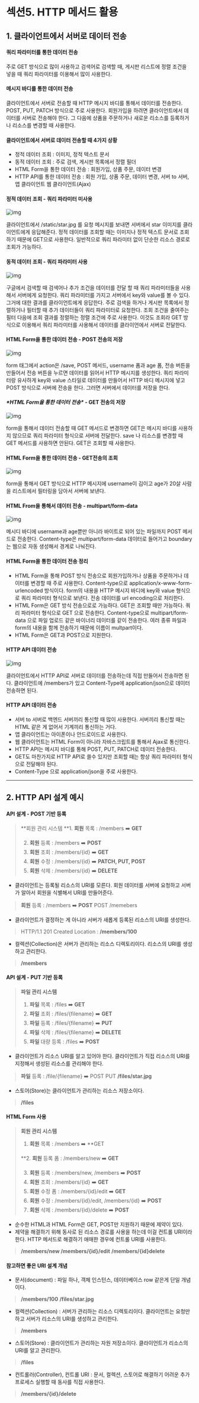 # 섹션5. HTTP 메서드 활용



## **1. 클라이언트에서 서버로 데이터 전송**

#### **쿼리 파라미터를 통한 데이터 전송**

주로 GET 방식으로 많이 사용하고 검색어로 검색할 때, 게시판 리스트에 정렬 조건을 넣을 때 쿼리 파라미터를 이용해서 많이 사용한다.

 

#### **메시지 바디를 통한 데이터 전송**

클라이언트에서 서버로 전송할 때 HTTP 메시지 바디를 통해서 데이터를 전송한다. POST, PUT, PATCH 방식으로 주로 사용한다. 회원가입을 하려면 클라이언트에서 데이터를 서버로 전송해야 한다. 그 다음에 상품을 주문하거나 새로운 리소스를 등록하거나 리소스를 변경할 때 사용한다. 

 

#### **클라이언트에서 서버로 데이터 전송할 때 4가지 상황**

- 정적 데이터 조회 : 이미지, 정적 텍스트 문서
- 동적 데이터 조회 : 주로 검색, 게시판 목록에서 정렬 필더
- HTML Form을 통한 데이터 전송 : 회원가입, 상품 주문, 데이터 변경
- HTTP API를 통한 데이터 전송 : 회원 가입, 상품 주문, 데이터 변경, 서버 to 서버, 앱 클라이언트 웹 클라이언트(Ajax)

 

#### **정적 데이터 조회 - 쿼리 파라미터 미사용**



![img](https://blog.kakaocdn.net/dn/E1pG0/btruFfNQU8p/LvO1pmsmKfgPl1gqnToey0/img.png)



클라이언트에서 /static/star.jpg 를 요청 메시지를 보내면 서버에서 star 이미지를 클라이언트에게 응답해준다. 정적 데이터를 조회할 때는 이미지나 정적 텍스트 문서로 조회하기 때문에 GET으로 사용한다. 일반적으로 쿼리 파라미터 없이 단순한 리소스 경로로 조회가 가능하다.

 

#### **동적 데이터 조회 - 쿼리 파라미터 사용**



![img](https://blog.kakaocdn.net/dn/A1sIJ/btruAjbwPS3/vym1Sg0LkdjnPeZDQUCN91/img.png)



구글에서 검색할 때 검색어나 추가 조건을 데이터를 전달 할 때 쿼리 파라미터들을 사용해서 서버에게 요청한다. 쿼리 파라미터를 가지고 서버에서 key와 value를 볼 수 있다. 그거에 대한 결과를 클라이언트에게 응답한다. 주로 검색을 하거나 게시판 목록에서 정렬하거나 필터할 때 추가 데이터들이 쿼리 파라미터로 요청한다. 조회 조건을 줄여주는 필터 다음에 조회 결과를 정렬하는 정렬 조건에 주로 사용한다. 이것도 조회라 GET 방식으로 이용해서 쿼리 파라미터를 사용해서 데이터를 클라이언에서 서버로 전달한다.

 

#### **HTML Form을 통한 데이터 전송 - POST 전송의 저장**



![img](https://blog.kakaocdn.net/dn/vEYHU/btruyNY34zm/Dnt9qOhx8RtCCF5pKz5kW0/img.png)



form 태그에서 action은 /save, POST 메서드, username 폼과 age 폼, 전송 버튼을 만들어서 전송 버튼을 누르면 데이터를 읽어서 HTTP 메시지를 생성한다. 쿼리 파라미터랑 유사하게 key와 value 스타일로 데이터를 만들어서 HTTP 바디 메시지에 넣고 POST 방식으로 서버에 전송을 한다. 그러면 서버에서 데이터를 저장을 한다. 

 

#### ***\*HTML Form을 통한 데이터 전송\** - GET 전송의 저장**



![img](https://blog.kakaocdn.net/dn/bERaPw/btruDDIeAoe/1YJXiHJW3wfXcBvk0wAeAK/img.png)



form을 통해서 데이터 전송할 때 GET 메서드로 변경하면 GET은 메시지 바디를 사용하지 않으므로 쿼리 파라미터 형식으로 서버에 전달한다. save 나 리소스를 변경할 때 GET 메서드를 사용하면 안된다. GET은 조회할 때 사용한다. 

 

#### **HTML Form을 통한 데이터 전송 - GET전송의 조회**



![img](https://blog.kakaocdn.net/dn/cBatmx/btruHx8C4Dv/SEI5kxSuYdBFKwtZm9nmPK/img.png)



form을 통해서 GET 방식으로 HTTP 메시지에 username이 김이고 age가 20살 사람을 리스트에서 필터링을 담아서 서버에 보낸다. 

 

#### **HTML From을 통해서 데이터 전송 - multipart/form-data**



![img](https://blog.kakaocdn.net/dn/ddTYyh/btruwJopGrs/maZqkCd4ZNfXwk0Lf542sK/img.png)



메시디 바디에 username과 age뿐만 아니라 바이트로 되어 있는 파일까지 POST 메서드로 전송한다. Content-type은 multipart/form-data 데이터로 들어가고 boundary는 웹으로 자동 생성해서 경계로 나눠진다. 

 

#### **HTML Form을 통한 데이터 전송 정리**

- HTML Form을 통해 POST 방식 전송으로 회원가입하거나 상품을 주문하거나 데이터를 변경할 때 주로 사용한다. Content-type으로 application/x-www-form-urlencoded 방식이다. form의 내용을 HTTP 메시지 바디에 key와 value 형식으로 쿼리 파라미터 형식으로 보낸다. 전송 데이터를 url encoding으로 처리한다. 
- HTML Form은 GET 방식 전송으로로 가능하다. GET은 조회할 때만 가능하다. 쿼리 파라미터 형식으로 GET 으로 전송한다. Content-type으로 multipart/form-data 으로 파일 업로드 같은 바이너리 데이터를 같이 전송한다. 여러 종류 파일과 form의 내용을 함께 전송하기 때문에 이름이 multpart이다. 
- HTML Form은 GET과 POST으로 지원한다. 

 

#### **HTTP API 데이터 전송**



![img](https://blog.kakaocdn.net/dn/nSBYc/btruDDvnugs/ig0IDMWAbaW6swIKr6iCu1/img.png)



클라이언트에서 HTTP API로 서버로 데이터를 전송하는데 직접 만들어서 전송하면 된다. 클라이언트에 /members가 있고 Content-Type에 application/json으로 데이터 전송하면 된다. 

 

 

#### **HTTP API 데이터 전송**

- 서버 to 서버로 백엔드 서버끼리 통신할 때 많이 사용한다. 서버끼리 통신할 때는 HTML 같은 게 없어서 기계끼리 통신하는 거다. 
- 앱 클라이언트는 아이폰이나 안드로이드로 사용한다.
- 웹 클라이언트는 HTML Form이 아니라 자바스크립트를 통해서 Ajax로 통신한다. 
- HTTP API는 메시지 바디를 통해 POST, PUT, PATCH로 데이터 전송한다. 
- GET도 마찬가지로 HTTP API로 쓸수 있지만 조회할 때는 항상 쿼리 파라미터 형식으로 전달해야 된다. 
- Content-Type 으로 application/json을 주로 사용한다. 

 

------

## **2. HTTP API 설계 예시**

#### **API 설계 - POST 기반 등록**

> **회원 관리 시스템
> **1. **회원** 목록 : /members ➡️ **GET**
>
> 2. **회원** 등록 : /members ➡️ **POST**
> 3. **회원** 조회 : /members/{id} ➡️ **GET**
> 4. **회원** 수정 : /members/{id} ➡️ **PATCH, PUT, POST**
> 5. **회원** 삭제 : /members/{id} ➡️ **DELETE** 

- 클라이언트는 등록될 리소스의 URI를 모른다. 회원 데이터를 서버에 요청하고 서버가 알아서 회원을 식별해서 URI를 만들어준다.

> **회원** 등록 : /members ➡️ **POST**
> POST /memebers

- 클라이언트가 결정하는 게 아니라 서버가 새롭게 등록된 리소스의 URI를 생성한다. 

> HTTP/1.1 201 Created
> Location : **/members/100**

- 컬렉션(Collection)은 서버가 관리하는 리소스 디렉토리이다. 리소스의 URI를 생성하고 관리한다. 

> **/members**

####  

#### **API 설계 - PUT 기반 등록**

> **파일 관리 시스템**
>
> 1. **파일** 목록 : /files ➡️ **GET**
> 2. **파일** 조회 : /files/{filename} ➡️ **GET**
> 3. **파일** 등록 : /files/{filename} ➡️ **PUT**
> 4. **파일** 삭제 : /files/{filename} ➡️ **DELETE**
> 5. **파일** 대량 등록 : /files ➡️ **POST** 

- 클라이언트가 리소스 URI를 알고 있어야 한다. 클라이언트가 직접 리소스의 URI를 지정해서 생성된 리소스를 관리해야 한다. 

> **파일** 등록 : /file/{filename} ➡️ POST
> PUT **/files/star.jpg**

- 스토어(Store)는 클라이언트가 관리하는 리소스 저장소이다. 

> **/files**

 

#### **HTML Form 사용**

> **회원 관리 시스템**
>
> 1. **회원** 목록 : /members ➡️ **GET
>
> **2. **회원** 등록 폼 : /members/new ➡️ **GET**
>
> 3. **회원** 등록 : /members/new, /members ➡️ **POST**
> 4. **회원** 조회 : /members/{id} ➡️ **GET**
> 5. **회원** 수정 폼 : /members/{id}/edit ➡️ **GET**
> 6. **회원** 수정 : /members/{id}/edit, /members/{id} ➡️ **POST**
> 7. **회원** 삭제 : /members/{id}/delete ➡️ **POST**

-  순수한 HTML과 HTML Form은 GET, POST만 지원하기 때문에 제약이 있다.
- 제약을 해결하기 위해 동사로 된 리소스 경로를 사용을 하는데 이걸 컨트롤 URI이라 한다. HTTP 메서드로 해결하기 애매한 경우에 컨트롤 URI를 사용한다.

> **/members/new
> /members/{id}/edit**
> **/members/{id}delete**

 

#### **참고하면 좋은 URI 설계 개념**

- 문서(document) : 파일 하나, 객체 인스턴스, 데이터베이스 row 같은게 단일 개념이다.

> **/members/100**
> **/files/star.jpg**

- 컬렉션(Collection) : 서버가 관리하는 리소스 디렉토리이다. 클라이언트는 요청만 하고 서버가 리소스의 URI를 생성하고 관리한다.

> **/members**

- 스토어(Store) : 클라이언트가 관리하는 자원 저장소이다. 클라이언트가 리소스의 URI를 알고 관리한다.

> **/files**

- 컨트롤러(Controller), 컨트롤 URI : 문서, 컬렉션, 스토어로 해결하기 어려운 추가 프로세스 실행할 때 동사를 직접 사용한다.

> **/members/{id}/delete**